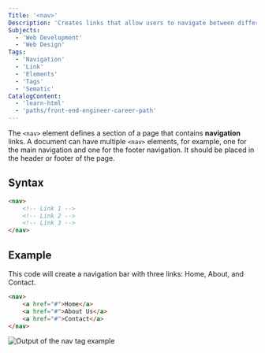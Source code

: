 ```yaml
---
Title: '<nav>'
Description: 'Creates links that allow users to navigate between different pages or sections of a page.'
Subjects:
  - 'Web Development'
  - 'Web Design'
Tags:
  - 'Navigation'
  - 'Link'
  - 'Elements'
  - 'Tags'
  - 'Sematic'
CatalogContent:
  - 'learn-html'
  - 'paths/front-end-engineer-career-path'
---
```


The `<nav>` element defines a section of a page that contains **navigation** links. A document can have multiple `<nav>` elements, for example, one for the main navigation and one for the footer navigation. It should be placed in the header or footer of the page.

## Syntax

```html
<nav>
    <!-- Link 1 -->
    <!-- Link 2 -->
    <!-- Link 3 -->
</nav>
```

## Example

This code will create a navigation bar with three links: Home, About, and Contact.

```html
<nav>
    <a href="#">Home</a>
    <a href="#">About Us</a>
    <a href="#">Contact</a>
</nav>
```

![Output of the nav tag example](https://raw.githubusercontent.com/Codecademy/docs/main/media/html-nav-example.png)
